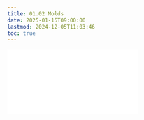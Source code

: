 ```yaml
---
title: 01.02 Molds
date: 2025-01-15T09:00:00
lastmod: 2024-12-05T11:03:46
toc: true
---
```


![Link to included file content](../../../../making/molds.md)
